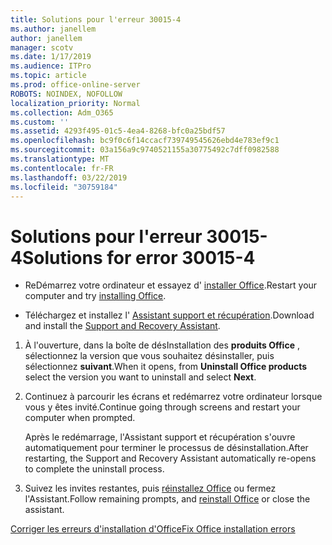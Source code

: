 ```yaml
---
title: Solutions pour l'erreur 30015-4
ms.author: janellem
author: janellem
manager: scotv
ms.date: 1/17/2019
ms.audience: ITPro
ms.topic: article
ms.prod: office-online-server
ROBOTS: NOINDEX, NOFOLLOW
localization_priority: Normal
ms.collection: Adm_O365
ms.custom: ''
ms.assetid: 4293f495-01c5-4ea4-8268-bfc0a25bdf57
ms.openlocfilehash: bc9f0c6f14ccacf739749545626ebd4e783ef9c1
ms.sourcegitcommit: 03a156a9c9740521155a30775492c7dff0982588
ms.translationtype: MT
ms.contentlocale: fr-FR
ms.lasthandoff: 03/22/2019
ms.locfileid: "30759184"
---
```

# <a name="solutions-for-error-30015-4"></a><span data-ttu-id="53c07-102">Solutions pour l'erreur 30015-4</span><span class="sxs-lookup"><span data-stu-id="53c07-102">Solutions for error 30015-4</span></span>


- <span data-ttu-id="53c07-103">ReDémarrez votre ordinateur et essayez d' [installer Office](https://portal.office.com/OLS/MySoftware.aspx).</span><span class="sxs-lookup"><span data-stu-id="53c07-103">Restart your computer and try [installing Office](https://portal.office.com/OLS/MySoftware.aspx).</span></span>
    
- <span data-ttu-id="53c07-104">Téléchargez et installez l' [Assistant support et récupération](https://aka.ms/SARA-OfficeUninstall-Alchemy).</span><span class="sxs-lookup"><span data-stu-id="53c07-104">Download and install the [Support and Recovery Assistant](https://aka.ms/SARA-OfficeUninstall-Alchemy).</span></span>
    
1. <span data-ttu-id="53c07-105">À l'ouverture, dans la boîte de désInstallation des **produits Office** , sélectionnez la version que vous souhaitez désinstaller, puis sélectionnez **suivant**.</span><span class="sxs-lookup"><span data-stu-id="53c07-105">When it opens, from **Uninstall Office products** select the version you want to uninstall and select **Next**.</span></span> 
    
2. <span data-ttu-id="53c07-106">Continuez à parcourir les écrans et redémarrez votre ordinateur lorsque vous y êtes invité.</span><span class="sxs-lookup"><span data-stu-id="53c07-106">Continue going through screens and restart your computer when prompted.</span></span>
    
    <span data-ttu-id="53c07-107">Après le redémarrage, l'Assistant support et récupération s'ouvre automatiquement pour terminer le processus de désinstallation.</span><span class="sxs-lookup"><span data-stu-id="53c07-107">After restarting, the Support and Recovery Assistant automatically re-opens to complete the uninstall process.</span></span>
    
3. <span data-ttu-id="53c07-108">Suivez les invites restantes, puis [réinstallez Office](https://portal.office.com/OLS/MySoftware.aspx) ou fermez l'Assistant.</span><span class="sxs-lookup"><span data-stu-id="53c07-108">Follow remaining prompts, and [reinstall Office](https://portal.office.com/OLS/MySoftware.aspx) or close the assistant.</span></span> 
    
[<span data-ttu-id="53c07-109">Corriger les erreurs d'installation d'Office</span><span class="sxs-lookup"><span data-stu-id="53c07-109">Fix Office installation errors</span></span>](https://support.office.com/article/d5df89a9-0507-4b4c-92f9-22f457e630aa?=wt.mc_id=Alchm_DldInstAct)
  

